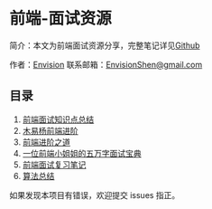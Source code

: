 # 前端-面试资源

简介：本文为前端面试资源分享，完整笔记详见[Github](https://github.com/MrEnvision/Front-end_learning_notes)

作者：[Envision](https://github.com/MrEnvision) 联系邮箱：[EnvisionShen@gmail.com](mailto:EnvisionShen@gmail.com)

## 目录

1. [前端面试知识点总结](https://github.com/huyaocode/webKnowledge)
2. [木易杨前端进阶](https://muyiy.cn)
3. [前端进阶之道](https://yuchengkai.cn)
4. [一位前端小姐姐的五万字面试宝典](https://juejin.im/post/5e91b01651882573716a9b23)
5. [前端面试复习笔记](https://github.com/CavsZhouyou/Front-End-Interview-Notebook)
6. [算法总结](https://github.com/labuladong/fucking-algorithm)

如果发现本项目有错误，欢迎提交 issues 指正。

